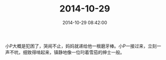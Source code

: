 ﻿---
title: "2014-10-29"
date: 2014-10-29 08:42:00
tags: 文字
categories: 爸爸
---
小P大概是犯困了，哭闹不止，妈妈就递给他一根磨牙棒。小P一接过来，立刻一声不吭，细致得啃起来，镇静地像一位叼着雪茄的绅士一般。